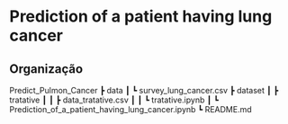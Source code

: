 # Prediction of a patient having lung cancer



## Organização

Predict_Pulmon_Cancer
 ┣ data
 ┃ ┗ survey_lung_cancer.csv
 ┣ dataset
 ┃ ┣ tratative
 ┃ ┃ ┣ data_tratative.csv
 ┃ ┃ ┗ tratative.ipynb
 ┃ ┗ Prediction_of_a_patient_having_lung_cancer.ipynb
 ┗ README.md